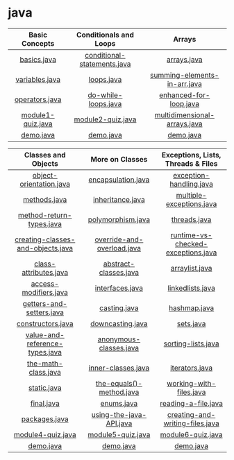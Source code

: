 # java

| Basic Concepts |  Conditionals and Loops  |  Arrays  |
| :-----------: | :-----------:  |  :-----------:  |
|[basics.java](/Basic%20Concepts/basics.java)|[conditional-statements.java](/Conditionals%20and%20Loops/conditional-statements.java)|[arrays.java](/Arrays/arrays.java)|
| [variables.java](/Basic%20Concepts/variables.java)|[loops.java](/Conditionals%20and%20Loops/loops.java)|[summing-elements-in-arr.java](summing-elements-in-arr.java)|
| [operators.java](/Basic%20Concepts/operators.java)| [do-while-loops.java](/Conditionals%20and%20Loops/do-while-loops.java)|[enhanced-for-loop.java](/Arrays/enhanced-for-loop.java)|
| [module1-quiz.java](/Basic%20Concepts/module1-quiz.java)|[module2-quiz.java](/Conditionals%20and%20Loops/module2-quiz.java)|[multidimensional-arrays.java](/Arrays/multidimensional-arrays.java)|
| [demo.java](/Basic%20Concepts/demo.java)|  [demo.java](/Conditionals%20and%20Loops/demo.java) |  [demo.java](/Arrays/demo.java)  |

| Classes and Objects |  More on Classes  |  Exceptions, Lists, Threads & Files  |
| :-----------: | :-----------:  |  :-----------:  |
|[object-orientation.java](/Classes%20and%20Objects/object-orientation.java)|[encapsulation.java](/More%20on%20Classes/encapsulation.java)|[exception-handling.java](/Exceptions,%20Lists,%20Threads%20&%20Files/exception-handling.java)|
| [methods.java](/Classes%20and%20Objects/methods.java)|[inheritance.java](/More%20on%20Classes/inheritance.java)|[multiple-exceptions.java](/Exceptions,%20Lists,%20Threads%20&%20Files/multiple-exceptions.java)|
| [method-return-types.java](/Classes%20and%20Objects/method-return-types.java)|[polymorphism.java](/More%20on%20Classes/polymorphism.java)|[threads.java](/Exceptions,%20Lists,%20Threads%20&%20Files/threads.java)|
| [creating-classes-and-objects.java](/Classes%20and%20Objects/creating-classes-and-objects.java)|[override-and-overload.java](/More%20on%20Classes/override-and-overload.java)|[runtime-vs-checked-exceptions.java](/Exceptions,%20Lists,%20Threads%20&%20Files/runtime-vs-checked-exceptions.java)|
| [class-attributes.java](/Classes%20and%20Objects/class-attributes.java)|[abstract-classes.java](/More%20on%20Classes/abstract-classes.java)|[arraylist.java](/Exceptions,%20Lists,%20Threads%20&%20Files/arraylist.java)|
| [access-modifiers.java](/Classes%20and%20Objects/creating-classes-and-objects.java)|[interfaces.java](/More%20on%20Classes/interfaces.java)|[linkedlists.java](/Exceptions,%20Lists,%20Threads%20&%20Files/linkedlists.java)|
| [getters-and-setters.java](/Classes%20and%20Objects/getters-and-setters.java)| [casting.java](/More%20on%20Classes/casting.java)| [hashmap.java](/Exceptions,%20Lists,%20Threads%20&%20Files/hashmap.java)|
| [constructors.java](/Classes%20and%20Objects/constructors.java)| [downcasting.java](/More%20on%20Classes/downcasting.java)| [sets.java](/Exceptions,%20Lists,%20Threads%20&%20Files/sets.java)|
| [value-and-reference-types.java](/Classes%20and%20Objects/value-and-reference-types.java)| [anonymous-classes.java](/More%20on%20Classes/anonymous-classes.java)| [sorting-lists.java](/Exceptions,%20Lists,%20Threads%20&%20Files/sorting-lists.java)|
| [the-math-class.java](/Classes%20and%20Objects/the-math-class.java)| [inner-classes.java](/More%20on%20Classes/inner-classes.java)| [iterators.java](/Exceptions,%20Lists,%20Threads%20&%20Files/iterators.java)|
| [static.java](/Classes%20and%20Objects/static.java)| [the-equals()-method.java](/More%20on%20Classes/the-equals()-method.java)| [working-with-files.java](/Exceptions,%20Lists,%20Threads%20&%20Files/working-with-files.java)|
| [final.java](/Classes%20and%20Objects/final.java)| [enums.java](/More%20on%20Classes/enums.java)| [reading-a-file.java](/Exceptions,%20Lists,%20Threads%20&%20Files/reading-a-file.java)|
| [packages.java](/Classes%20and%20Objects/packages.java)| [using-the-java-API.java](/More%20on%20Classes/using-the-java-API.java)| [creating-and-writing-files.java](/Exceptions,%20Lists,%20Threads%20&%20Files/creating-and-writing-files.java)|
| [module4-quiz.java](/Classes%20and%20Objects/module4-quiz.java)| [module5-quiz.java](/More%20on%20Classes/module5-quiz.java)| [module6-quiz.java](/Exceptions,%20Lists,%20Threads%20&%20Files/module6-quiz.java)|
| [demo.java](/Classes%20and%20Objects/demo.java)| [demo.java](/More%20on%20Classes/demo.java)| [demo.java](/Exceptions,%20Lists,%20Threads%20&%20Files/demo.java)|





